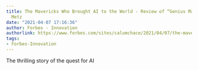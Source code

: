 ```yaml
---
title: The Mavericks Who Brought AI to the World - Review of “Genius Makers” by Cade
  Metz
date: "2021-04-07 17:16:36"
author: Forbes - Innovation
authorlink: https://www.forbes.com/sites/calumchace/2021/04/07/the-mavericks-who-brought-ai-to-the-worldreview-of-genius-makers-by-cade-metz/
tags:
- Forbes-Innovation
---
```

The thrilling story of the quest for AI